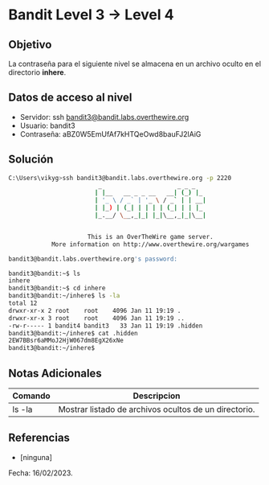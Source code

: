 # Bandit Level 3 → Level 4

## Objetivo
La contraseña para el siguiente nivel se almacena en un archivo oculto en el directorio **inhere**.

## Datos de acceso al nivel
* Servidor:  ssh bandit3@bandit.labs.overthewire.org
* Usuario: bandit3
* Contraseña: aBZ0W5EmUfAf7kHTQeOwd8bauFJ2lAiG

## Solución
``` bash
C:\Users\vikyg>ssh bandit3@bandit.labs.overthewire.org -p 2220
                         _                     _ _ _
                        | |__   __ _ _ __   __| (_) |_
                        | '_ \ / _` | '_ \ / _` | | __|
                        | |_) | (_| | | | | (_| | | |_
                        |_.__/ \__,_|_| |_|\__,_|_|\__|


                      This is an OverTheWire game server.
            More information on http://www.overthewire.org/wargames

bandit3@bandit.labs.overthewire.org's password:
```
``` bash 
bandit3@bandit:~$ ls
inhere
bandit3@bandit:~$ cd inhere
bandit3@bandit:~/inhere$ ls -la
total 12
drwxr-xr-x 2 root    root    4096 Jan 11 19:19 .
drwxr-xr-x 3 root    root    4096 Jan 11 19:19 ..
-rw-r----- 1 bandit4 bandit3   33 Jan 11 19:19 .hidden
bandit3@bandit:~/inhere$ cat .hidden
2EW7BBsr6aMMoJ2HjW067dm8EgX26xNe
bandit3@bandit:~/inhere$
```

## Notas Adicionales
|Comando | Descripcion |
|-----|-------|
| ls -la | Mostrar listado de archivos ocultos de un directorio.

## Referencias
* [ninguna]

Fecha: 16/02/2023.